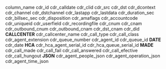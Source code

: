 column_name
cdr_id
cdr_calldate
cdr_clid
cdr_src
cdr_dst
cdr_dcontext
cdr_channel
cdr_dstchannel
cdr_lastapp
cdr_lastdata
cdr_duration_sec
cdr_billsec_sec
cdr_disposition
cdr_amaflags
cdr_accountcode
cdr_uniqueid
cdr_userfield
cdr_recordingfile
cdr_cnum
cdr_cnam
cdr_outbound_cnum
cdr_outbound_cnam
cdr_dst_cnam
cdr_did
__CALLCENTER__
cdr_callcenter_name
cdr_call_type
cdr_call_class
cdr_agent_extension
cdr_queue_number
cdr_agent_id
cdr_queue_id
__DATE__
cdr_date
__HCA__
cdr_hca_agent_serial_id
cdr_hca_queue_serial_id
__MADE__
cdr_call_made
cdr_call_fail
cdr_call_answered
cdr_call_efective
cdr_call_hungout
__JSON__
cdr_agent_people_json
cdr_agent_operation_json
cdr_agent_time_json
